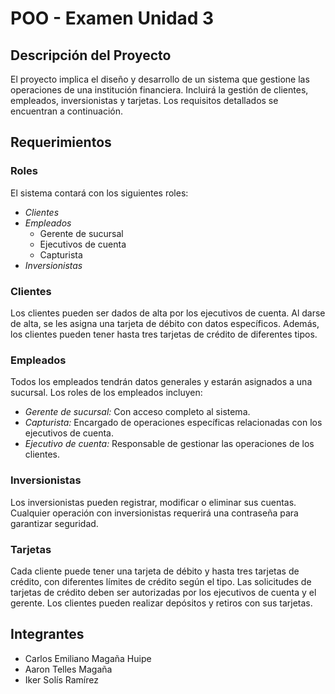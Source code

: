 # POO - Examen Unidad 3

## Descripción del Proyecto

El proyecto implica el diseño y desarrollo de un sistema que gestione las operaciones de una institución financiera. Incluirá la gestión de clientes, empleados, inversionistas y tarjetas. Los requisitos detallados se encuentran a continuación.

## Requerimientos

### Roles

El sistema contará con los siguientes roles:

- *Clientes*
- *Empleados*
  - Gerente de sucursal
  - Ejecutivos de cuenta
  - Capturista
- *Inversionistas*

### Clientes

Los clientes pueden ser dados de alta por los ejecutivos de cuenta. Al darse de alta, se les asigna una tarjeta de débito con datos específicos. Además, los clientes pueden tener hasta tres tarjetas de crédito de diferentes tipos.

### Empleados

Todos los empleados tendrán datos generales y estarán asignados a una sucursal. Los roles de los empleados incluyen:

- *Gerente de sucursal:* Con acceso completo al sistema.
- *Capturista:* Encargado de operaciones específicas relacionadas con los ejecutivos de cuenta.
- *Ejecutivo de cuenta:* Responsable de gestionar las operaciones de los clientes.

### Inversionistas

Los inversionistas pueden registrar, modificar o eliminar sus cuentas. Cualquier operación con inversionistas requerirá una contraseña para garantizar seguridad.

### Tarjetas

Cada cliente puede tener una tarjeta de débito y hasta tres tarjetas de crédito, con diferentes límites de crédito según el tipo. Las solicitudes de tarjetas de crédito deben ser autorizadas por los ejecutivos de cuenta y el gerente. Los clientes pueden realizar depósitos y retiros con sus tarjetas.

## Integrantes

- Carlos Emiliano Magaña Huipe
- Aaron Telles Magaña
- Iker Solís Ramírez
